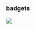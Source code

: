 ### badgets

<a href="https://codeclimate.com/github/OrchidClouse/frontend-project-46/maintainability"><img src="https://api.codeclimate.com/v1/badges/13afca74dd42524fceb8/maintainability" /></a>